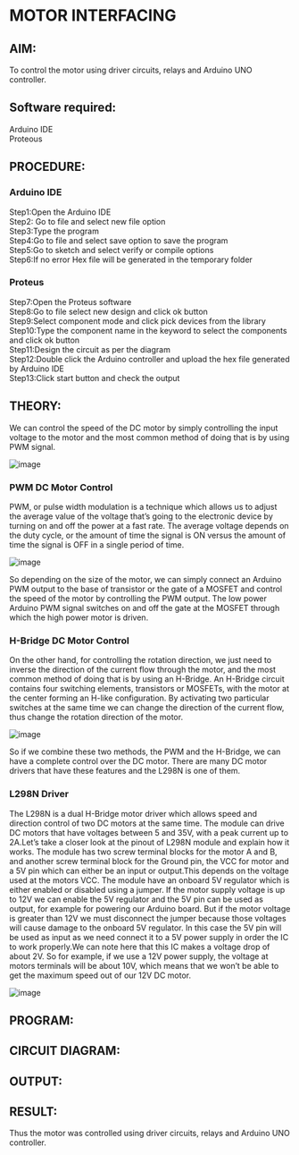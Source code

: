 # MOTOR INTERFACING
## AIM:
To control the motor using driver circuits, relays and Arduino UNO controller.
## Software required:
Arduino IDE </br>
Proteous
## PROCEDURE:
### Arduino IDE
Step1:Open the Arduino IDE </br>
Step2: Go to file and select new file option </br>
Step3:Type the program </br>
Step4:Go to file and select save option to save the program </br>
Step5:Go to sketch and select verify or compile options </br>
Step6:If no error Hex file will be generated in the temporary folder </br>
### Proteus
Step7:Open the Proteus software </br>
Step8:Go to file select new design and click ok button </br>
Step9:Select component mode and click pick devices from the library </br>
Step10:Type the component name in the keyword to select the components and click ok button </br>
Step11:Design the circuit as per the diagram </br>
Step12:Double click the Arduino controller and upload the hex file generated by Arduino IDE </br>
Step13:Click start button and check the output
## THEORY:

We can control the speed of the DC motor by simply controlling the input voltage to the motor and the most common method of doing that is by using PWM signal.

![image](https://user-images.githubusercontent.com/71547910/235333428-6ea2d3a7-3e8d-4b5d-a7cc-9fa19a3e5a91.png)

### PWM DC Motor Control

PWM, or pulse width modulation is a technique which allows us to adjust the average value of the voltage that’s going to the electronic device by turning on and off the power at a fast rate. The average voltage depends on the duty cycle, or the amount of time the signal is ON versus the amount of time the signal is OFF in a single period of time.

![image](https://user-images.githubusercontent.com/71547910/235333450-351b851a-9b23-43fb-bec4-ad9a779e4fcf.png)

So depending on the size of the motor, we can simply connect an Arduino PWM output to the base of transistor or the gate of a MOSFET and control the speed of the motor by controlling the PWM output. The low power Arduino PWM signal switches on and off the gate at the MOSFET through which the high power motor is driven.

### H-Bridge DC Motor Control

On the other hand, for controlling the rotation direction, we just need to inverse the direction of the current flow through the motor, and the most common method of doing that is by using an H-Bridge. An H-Bridge circuit contains four switching elements, transistors or MOSFETs, with the motor at the center forming an H-like configuration. By activating two particular switches at the same time we can change the direction of the current flow, thus change the rotation direction of the motor.

![image](https://user-images.githubusercontent.com/71547910/235333489-ff173dfb-e8e7-46a5-ba81-40207c97b842.png)

So if we combine these two methods, the PWM and the H-Bridge, we can have a complete control over the DC motor. There are many DC motor drivers that have these features and the L298N is one of them.

### L298N Driver

The L298N is a dual H-Bridge motor driver which allows speed and direction control of two DC motors at the same time. The module can drive DC motors that have voltages between 5 and 35V, with a peak current up to 2A.Let’s take a closer look at the pinout of L298N module and explain how it works. The module has two screw terminal blocks for the motor A and B, and another screw terminal block for the Ground pin, the VCC for motor and a 5V pin which can either be an input or output.This depends on the voltage used at the motors VCC. The module have an onboard 5V regulator which is either enabled or disabled using a jumper. If the motor supply voltage is up to 12V we can enable the 5V regulator and the 5V pin can be used as output, for example for powering our Arduino board. But if the motor voltage is greater than 12V we must disconnect the jumper because those voltages will cause damage to the onboard 5V regulator. In this case the 5V pin will be used as input as we need connect it to a 5V power supply in order the IC to work properly.We can note here that this IC makes a voltage drop of about 2V. So for example, if we use a 12V power supply, the voltage at motors terminals will be about 10V, which means that we won’t be able to get the maximum speed out of our 12V DC motor.

![image](https://user-images.githubusercontent.com/71547910/235333546-0cfa7d3a-24a4-483b-bbef-b78fcaa05670.png)





## PROGRAM:
## CIRCUIT DIAGRAM:
## OUTPUT:
## RESULT:
Thus the motor was controlled using driver circuits, relays and Arduino UNO controller.
